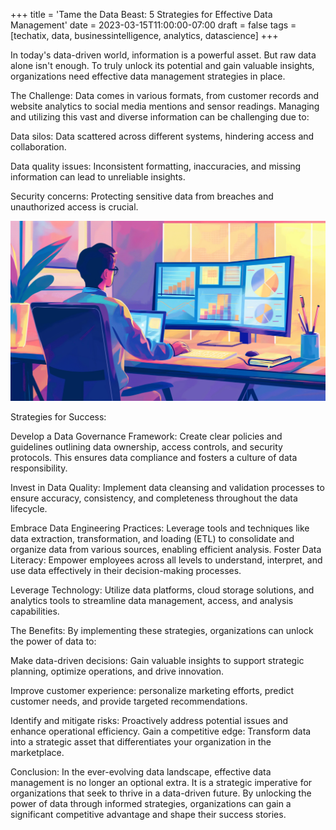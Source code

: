 +++
title = 'Tame the Data Beast: 5 Strategies for Effective Data Management'
date = 2023-03-15T11:00:00-07:00
draft = false
tags = [techatix, data, businessintelligence, analytics, datascience]
+++

In today's data-driven world, information is a powerful asset. But raw data alone isn't enough. To truly unlock its potential and gain valuable insights, organizations need effective data management strategies in place.

The Challenge:
Data comes in various formats, from customer records and website analytics to social media mentions and sensor readings. Managing and utilizing this vast and diverse information can be challenging due to:

Data silos: Data scattered across different systems, hindering access and collaboration.

Data quality issues: Inconsistent formatting, inaccuracies, and missing information can lead to unreliable insights.

Security concerns: Protecting sensitive data from breaches and unauthorized access is crucial.

![Effective Data Management](1708907794817.png)

Strategies for Success:

Develop a Data Governance Framework: Create clear policies and guidelines outlining data ownership, access controls, and security protocols. This ensures data compliance and fosters a culture of data responsibility.

Invest in Data Quality: Implement data cleansing and validation processes to ensure accuracy, consistency, and completeness throughout the data lifecycle.

Embrace Data Engineering Practices: Leverage tools and techniques like data extraction, transformation, and loading (ETL) to consolidate and organize data from various sources, enabling efficient analysis.
Foster Data Literacy: Empower employees across all levels to understand, interpret, and use data effectively in their decision-making processes.

Leverage Technology: Utilize data platforms, cloud storage solutions, and analytics tools to streamline data management, access, and analysis capabilities.

The Benefits:
By implementing these strategies, organizations can unlock the power of data to:

Make data-driven decisions: Gain valuable insights to support strategic planning, optimize operations, and drive innovation.

Improve customer experience: personalize marketing efforts, predict customer needs, and provide targeted recommendations.

Identify and mitigate risks: Proactively address potential issues and enhance operational efficiency.
Gain a competitive edge: Transform data into a strategic asset that differentiates your organization in the marketplace.

Conclusion:
In the ever-evolving data landscape, effective data management is no longer an optional extra. It is a strategic imperative for organizations that seek to thrive in a data-driven future. By unlocking the power of data through informed strategies, organizations can gain a significant competitive advantage and shape their success stories.
